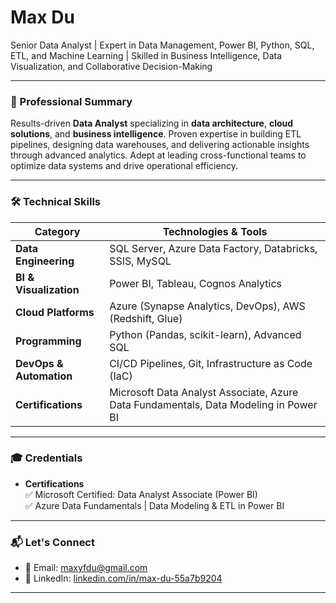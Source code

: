 # Max Du
Senior Data Analyst | Expert in Data Management, Power BI, Python, SQL, ETL, and Machine Learning | Skilled in Business Intelligence, Data Visualization, and Collaborative Decision-Making

---

### 🎯 Professional Summary  
Results-driven **Data Analyst** specializing in **data architecture**, **cloud solutions**, and **business intelligence**. Proven expertise in building ETL pipelines, designing data warehouses, and delivering actionable insights through advanced analytics. Adept at leading cross-functional teams to optimize data systems and drive operational efficiency.  

---

### 🛠️ Technical Skills  

| **Category**              | **Technologies & Tools**                                                                 |
|---------------------------|------------------------------------------------------------------------------------------|
| **Data Engineering**      | SQL Server, Azure Data Factory, Databricks, SSIS, MySQL                                 |
| **BI & Visualization**    | Power BI, Tableau, Cognos Analytics                                                     |
| **Cloud Platforms**       | Azure (Synapse Analytics, DevOps), AWS (Redshift, Glue)                                 |
| **Programming**           | Python (Pandas, scikit-learn), Advanced SQL                                             |
| **DevOps & Automation**   | CI/CD Pipelines, Git, Infrastructure as Code (IaC)                                      |
| **Certifications**        | Microsoft Data Analyst Associate, Azure Data Fundamentals, Data Modeling in Power BI    |

---

### 🎓 Credentials  

- **Certifications**  
  ✅ Microsoft Certified: Data Analyst Associate (Power BI)  
  ✅ Azure Data Fundamentals | Data Modeling & ETL in Power BI  

---

### 📬 Let's Connect  
- 📧 Email: [maxyfdu@gmail.com](mailto:maxyfdu@gmail.com)  
- 💼 LinkedIn: [linkedin.com/in/max-du-55a7b9204](https://www.linkedin.com/in/max-du-55a7b9204)  

---

<!--
**iMaxdu/iMaxdu** is a ✨ _special_ ✨ repository because its `README.md` (this file) appears on your GitHub profile.

Here are some ideas to get you started:

- 🔭 I’m currently working on ...
- 🌱 I’m currently learning ...
- 👯 I’m looking to collaborate on ...
- 🤔 I’m looking for help with ...
- 💬 Ask me about ...
- 📫 How to reach me: ...
- 😄 Pronouns: ...
- ⚡ Fun fact: ...
-->
